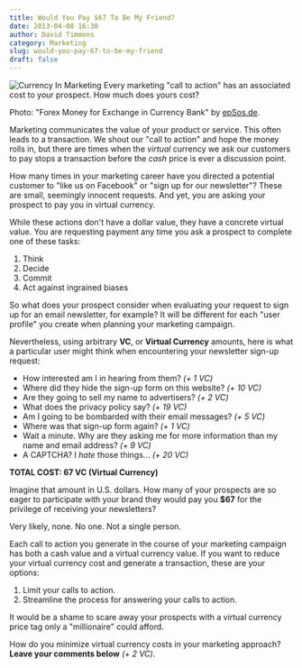 ```yaml
---
title: Would You Pay $67 To Be My Friend?
date: 2013-04-08 16:30
author: David Timmons
category: Marketing
slug: would-you-pay-67-to-be-my-friend
draft: false
---
```


![Currency In Marketing][1]
<span class="img-caption">
  Every marketing "call to action" has an associated cost to your
  prospect. How much does yours cost?

  Photo: "Forex Money for Exchange in Currency Bank" by [epSos.de][2].
</span>

Marketing communicates the value of your product or service. This often
leads to a transaction. We shout our "call to action" and hope the money
rolls in, but there are times when the *virtual* currency we ask our
customers to pay stops a transaction before the *cash* price is ever a
discussion point.

How many times in your marketing career have you directed a potential
customer to "like us on Facebook" or "sign up for our newsletter"? These
are small, seemingly innocent requests. And yet, you are asking your
prospect to pay you in virtual currency.

While these actions don't have a dollar value, they have a concrete
virtual value. You are requesting payment any time you ask a prospect to
complete one of these tasks:

1.  Think
2.  Decide
3.  Commit
4.  Act against ingrained biases

So what does your prospect consider when evaluating your request to sign
up for an email newsletter, for example? It will be different for each
"user profile" you create when planning your marketing campaign.

Nevertheless, using arbitrary **VC**, or **Virtual Currency** amounts,
here is what a particular user might think when encountering your
newsletter sign-up request:

-   How interested am I in hearing from them? *(+ 1 VC)*
-   Where did they hide the sign-up form on this website? *(+ 10 VC)*
-   Are they going to sell my name to advertisers? *(+ 2 VC)*
-   What does the privacy policy say? *(+ 19 VC)*
-   Am I going to be bombarded with their email messages? *(+ 5 VC)*
-   Where was that sign-up form again? *(+ 1 VC)*
-   Wait a minute. Why are they asking me for more information than my
    name and email address? *(+ 9 VC)*
-   A CAPTCHA? I *hate* those things... *(+ 20 VC)*

**TOTAL COST: 67 VC (Virtual Currency)**

Imagine that amount in U.S. dollars. How many of your prospects are so
eager to participate with your brand they would pay you **$67** for the
privilege of receiving your newsletters?

Very likely, none. No one. Not a single person.

Each call to action you generate in the course of your marketing
campaign has both a cash value and a virtual currency value. If you want
to reduce your virtual currency cost and generate a transaction, these
are your options:

1.  Limit your calls to action.
2.  Streamline the process for answering your calls to action.

It would be a shame to scare away your prospects with a virtual currency
price tag only a "millionaire" could afford.

How do you minimize virtual currency costs in your marketing approach?
**Leave your comments below** *(+ 2 VC)*.


[1]: http://david.timmons.io/wp-content/uploads/2013/04/would-you-pay-67-to-be-my-friend0.jpg
  "Will You Pay Me $67 To Be My Friend?"

[2]: http://www.flickr.com/photos/epsos/8463683689/
  "View the original photo on Flickr."
